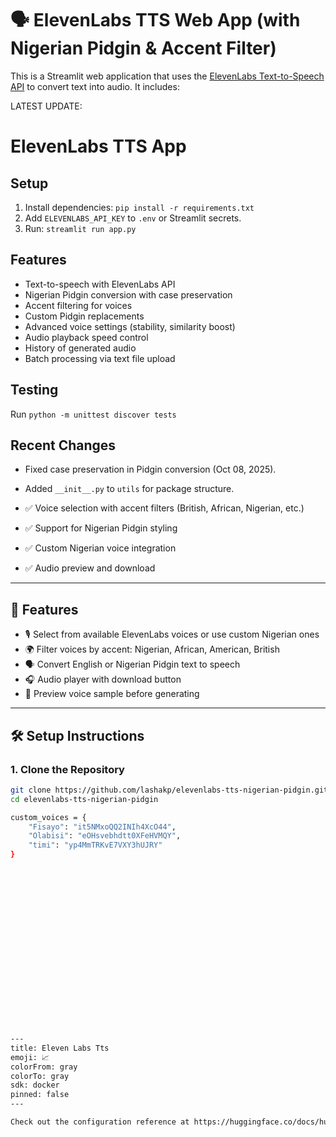 # 🗣️ ElevenLabs TTS Web App (with Nigerian Pidgin & Accent Filter)

This is a Streamlit web application that uses the [ElevenLabs Text-to-Speech API](https://www.elevenlabs.io/) to convert text into audio. It includes:

LATEST UPDATE:

# ElevenLabs TTS App

## Setup
1. Install dependencies: `pip install -r requirements.txt`
2. Add `ELEVENLABS_API_KEY` to `.env` or Streamlit secrets.
3. Run: `streamlit run app.py`

## Features
- Text-to-speech with ElevenLabs API
- Nigerian Pidgin conversion with case preservation
- Accent filtering for voices
- Custom Pidgin replacements
- Advanced voice settings (stability, similarity boost)
- Audio playback speed control
- History of generated audio
- Batch processing via text file upload

## Testing
Run `python -m unittest discover tests`

## Recent Changes
- Fixed case preservation in Pidgin conversion (Oct 08, 2025).
- Added `__init__.py` to `utils` for package structure.


- ✅ Voice selection with accent filters (British, African, Nigerian, etc.)
- ✅ Support for Nigerian Pidgin styling
- ✅ Custom Nigerian voice integration
- ✅ Audio preview and download

---

## 🚀 Features

- 🎙️ Select from available ElevenLabs voices or use custom Nigerian ones
- 🌍 Filter voices by accent: Nigerian, African, American, British
- 🗣️ Convert English or Nigerian Pidgin text to speech
- 🎧 Audio player with download button
- 🔄 Preview voice sample before generating

---

## 🛠️ Setup Instructions

### 1. Clone the Repository

```bash
git clone https://github.com/lashakp/elevenlabs-tts-nigerian-pidgin.git
cd elevenlabs-tts-nigerian-pidgin

custom_voices = {
    "Fisayo": "it5NMxoQQ2INIh4XcO44",
    "Olabisi": "eOHsvebhdtt0XFeHVMQY",
    "timi": "yp4MmTRKvE7VXY3hUJRY"
}




















---
title: Eleven Labs Tts
emoji: 📈
colorFrom: gray
colorTo: gray
sdk: docker
pinned: false
---

Check out the configuration reference at https://huggingface.co/docs/hub/spaces-config-reference
